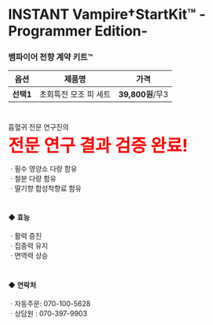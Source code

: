 # INSTANT Vampire†StartKit™ -Programmer Edition-

### 뱀파이어 전향 계약 키트™

| 옵션 | 제품명 | 가격 |
| :---: | :---------: | :-------: |
| **선택1** | 초회특전 모조 피 세트 | **39,800원**/무3|
  
#

흡혈귀 전문 연구진의  
<span style="font-size:250%; color: red">**전문 연구 결과 검증 완료!**</span>  
  

ㆍ필수 영양소 다량 함유  
ㆍ철분 다량 함유  
ㆍ딸기향 합성착향료 함유

#


#### ◆ 효능
ㆍ활력 증진  
ㆍ집중력 유지  
ㆍ면역력 상승  

#

#### ◆ 연락처 
ㆍ자동주문: 070-100-5628  
ㆍ상담원  : 070-397-9903

